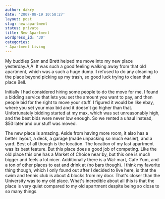 ```yaml
---
author: dakry
date: '2007-08-19 10:58:27'
layout: post
slug: new-apartment
status: private
title: New Apartment
wordpress_id: '30'
categories:
- Apartment Living
---
```


My buddies Sam and Brett helped me move into my new place yesterday.Ã‚Â  It
was such a good feeling walking away from that old apartment, which was a such
a huge dump. I refused to do any cleaning to the place beyond picking up my
trash, so good luck trying to clean that place Bell.

Initially I had considered hiring some people to do the move for me. I found a
bidding service that lets you set the amount you want to pay, and then people
bid for the right to move your stuff. I figured it would be like ebay, where
you set your max bid and it doesn't go higher than that. Unfortunately bidding
started at my max, which was set unreasonably high, and the best bids were
never low enough. So we rented a uhaul instead, $50 later and our stuff was
moved.

The new place is amazing. Aside from having more room, it also has a better
layout, a deck, a garage (made unpacking so much easier), and a yard. Best of
all though is the location. The location of my last apartment was its best
feature. But this place does a good job of competing. Like the old place this
one has a Market of Choice near by, but this one is much bigger and feels a
lot nicer. Additionally there is a Wal-mart, Cafe Yum, and a ton of other
places to eat and drink at (no bars though). I think my favorite thing though,
which I only found out after I decided to live here, is that the swim and
tennis club is about 4 blocks from my door. That's closer than the University
was to my old place. What's incredible about all this is that the place is
very quiet compared to my old apartment despite being so close to so many
things.

